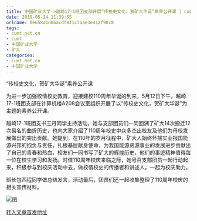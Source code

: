 ```yaml
---
title: 中国矿业大学->越崎17-1班团支部开展“传校史文化，贺矿大华诞”素养公开课 | cumt.net.cn
date: 2019-05-14 11:39:55
urlname: 0e658d1d06acdf811c7aae3e412f90c8
tags: 
- cumt.net.cn
- cumt
- 中国矿业大学
- 矿大
categories:
- cumt.net.cn
- 中国矿业大学
---
```



“传校史文化，贺矿大华诞”素养公开课

为进一步加强校情校史教育，迎接建校110周年华诞的到来，5月12日下午，越崎17-1班团支部在计算机楼A208会议室组织开展了以“传校史文化，贺矿大华诞”为主题的素养公开课。

越崎17-1班团支书王丹同学主持活动，她与支部团员们一同回溯了矿大14次搬迁12次易名的曲折历史，也向大家介绍了110周年校史中众多杰出校友及他们为母校发展做出的突出贡献。她提到，在110年的岁月征程中，矿大人始终怀揣实业报国能源兴邦的抱负与责任，扎根基层献身使命，为我国能源资源事业的发展进步贡献出了自己的青春和热血，校友们一同书写了矿大的辉煌历史，他们的事迹精神值得每一位在校生学习和发扬。时值110周年校庆来临之际，她号召支部团员一起行动起来，积极参与到校庆活动中去，做校情校史的传播者和讲述人，一起为校庆助力。

班长包西程同学做总结发言，活动最后，团员们还一起收集整理了110周年校庆的相关宣传材料。



![图](http://xwzx.cumt.edu.cn/_upload/article/images/d7/a4/afb3492b44138023c5cb37b89d1d/7ce22f79-0071-49b3-9e26-8f97961ab17b.jpg)

[转入文章首发地址](http://xwzx.cumt.edu.cn/01/5f/c523a524639/page.htm)